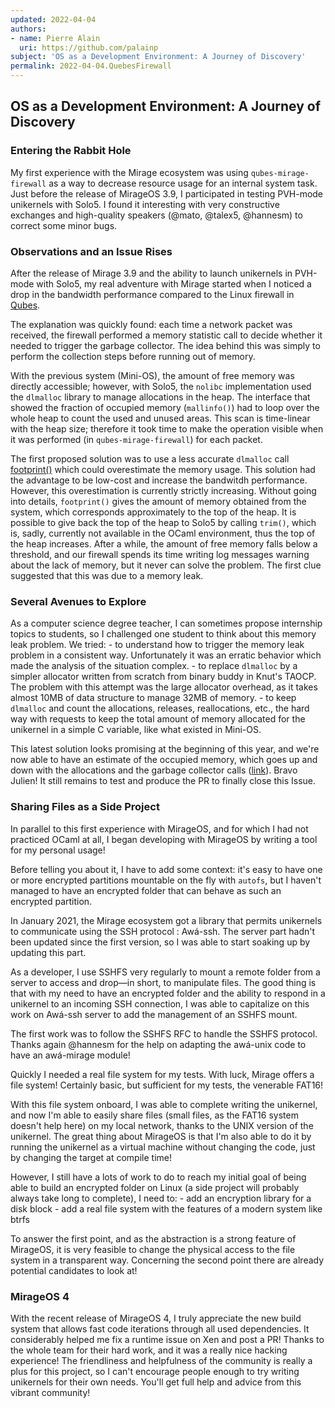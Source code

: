 ```yaml
---
updated: 2022-04-04
authors:
- name: Pierre Alain
  uri: https://github.com/palainp
subject: 'OS as a Development Environment: A Journey of Discovery'
permalink: 2022-04-04.QuebesFirewall
---
```


## OS as a Development Environment: A Journey of Discovery

### Entering the Rabbit Hole

My first experience with the Mirage ecosystem was using `qubes-mirage-firewall` as a way to decrease resource usage for an internal system task. Just before the release of MirageOS 3.9, I participated in testing PVH-mode unikernels with Solo5. I found it interesting with very constructive exchanges and high-quality speakers (@mato, @talex5, @hannesm) to correct some minor bugs.

### Observations and an Issue Rises

After the release of Mirage 3.9 and the ability to launch unikernels in PVH-mode with Solo5, my real adventure with Mirage started when I noticed a drop in the bandwidth performance compared to the Linux firewall in [Qubes](https://github.com/mirage/qubes-mirage-firewall/issues/120).

The explanation was quickly found: each time a network packet was received, the firewall performed a memory statistic call to decide whether it needed to trigger the garbage collector. The idea behind this was simply to perform the collection steps before running out of memory.

With the previous system (Mini-OS), the amount of free memory was directly accessible; however, with Solo5, the `nolibc` implementation used the `dlmalloc` library to manage allocations in the heap. The interface that showed the fraction of occupied memory (`mallinfo()`) had to loop over the whole heap to count the used and unused areas. This scan is time-linear with the heap size; therefore it took time to make the operation visible when it was performed (in `qubes-mirage-firewall`) for each packet. 

The first proposed solution was to use a less accurate `dlmalloc` call [footprint()](https://github.com/mirage/qubes-mirage-firewall/pull/116#issuecomment-704827905) which could overestimate the memory usage. This solution had the advantage to be low-cost and increase the bandwitdh performance. However, this overestimation is currently strictly increasing. Without going into details, `footprint()` gives the amount of memory obtained from the system, which corresponds approximately to the top of the heap. It is possible to give back the top of the heap to Solo5 by calling `trim()`, which is, sadly, currently not available in the OCaml environment, thus the top of the heap increases. After a while, the amount of free memory falls below a threshold, and our firewall spends its time writing log messages warning about the lack of memory, but it never can solve the problem. The first clue suggested that this was due to a memory leak.

### Several Avenues to Explore

As a computer science degree teacher, I can sometimes propose internship topics to students, so I challenged one student to think about this memory leak problem. We tried:
	- to understand how to trigger the memory leak problem in a consistent way. Unfortunately it was an erratic behavior which made the analysis of the situation complex.
	- to replace `dlmalloc` by a simpler allocator written from scratch from binary buddy in Knut's TAOCP. The problem with this attempt was the large allocator overhead, as it takes almost 10MB of data structure to manage 32MB of memory. 
	- to keep `dlmalloc` and count the allocations, releases, reallocations, etc., the hard way with requests to keep the total amount of memory allocated for the unikernel in a simple C variable, like what existed in Mini-OS.

This latest solution looks promising at the beginning of this year, and we're now able to have an estimate of the occupied memory, which goes up and down with the allocations and the garbage collector calls ([link](https://github.com/mirage/qubes-mirage-firewall/issues/120#issuecomment-1006642747)). Bravo Julien! It still remains to test and produce the PR to finally close this Issue.

### Sharing Files as a Side Project

In parallel to this first experience with MirageOS, and for which I had not practiced OCaml at all, I began developing with MirageOS by writing a tool for my personal usage!

Before telling you about it, I have to add some context: it's easy to have one or more encrypted partitions mountable on the fly with `autofs`, but I haven't managed to have an encrypted folder that can behave as such an encrypted partition.

In January 2021, the Mirage ecosystem got a library that permits unikernels to communicate using the SSH protocol : Awá-ssh. The server part hadn't been updated since the first version, so I was able to start soaking up by updating this part.

As a developer, I use SSHFS very regularly to mount a remote folder from a server to access and drop—in short, to manipulate files. The good thing is that with my need to have an encrypted folder and the ability to respond in a unikernel to an incoming SSH connection, I was able to capitalize on this work on Awá-ssh server to add the management of an SSHFS mount.

The first work was to follow the SSHFS RFC to handle the SSHFS protocol. Thanks again @hannesm for the help on adapting the awá-unix code to have an awá-mirage module!

Quickly I needed a real file system for my tests. With luck, Mirage offers a file system! Certainly basic, but sufficient for my tests, the venerable FAT16!

With this file system onboard, I was able to complete writing the unikernel, and now I'm able to easily share files (small files, as the FAT16 system doesn't help here) on my local network, thanks to the UNIX version of the unikernel. The great thing about MirageOS is that I'm also able to do it by running the unikernel as a virtual machine without changing the code, just by changing the target at compile time!

However, I still have a lots of work to do to reach my initial goal of being able to build an encrypted folder on Linux (a side project will probably always take long to complete), I need to:
	- add an encryption library for a disk block
	- add a real file system with the features of a modern system like btrfs

To answer the first point, and as the abstraction is a strong feature of MirageOS, it is very feasible to change the physical access to the file system in a transparent way. Concerning the second point there are already potential candidates to look at!

### MirageOS 4

With the recent release of MirageOS 4, I truly appreciate the new build system that allows fast code iterations through all used dependencies. It considerably helped me fix a runtime issue on Xen and post a PR! Thanks to the whole team for their hard work, and it was a really nice hacking experience! The friendliness and helpfulness of the community is really a plus for this project, so I can't encourage people enough to try writing unikernels for their own needs. You'll get full help and advice from this vibrant community!

